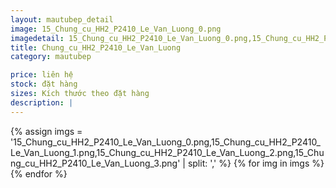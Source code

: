 ```yaml
---
layout: mautubep_detail
image: 15_Chung_cu_HH2_P2410_Le_Van_Luong_0.png
imagedetail: 15_Chung_cu_HH2_P2410_Le_Van_Luong_0.png,15_Chung_cu_HH2_P2410_Le_Van_Luong_1.png,15_Chung_cu_HH2_P2410_Le_Van_Luong_2.png,15_Chung_cu_HH2_P2410_Le_Van_Luong_3.png
title: Chung_cu_HH2_P2410_Le_Van_Luong
category: mautubep

price: liên hệ
stock: đặt hàng
sizes: Kích thước theo đặt hàng
description: |
---
```

<section class="no-padding" id="two">
	<div class="container-fluid">
	<div class="row-no-gutters">
	{% assign imgs = '15_Chung_cu_HH2_P2410_Le_Van_Luong_0.png,15_Chung_cu_HH2_P2410_Le_Van_Luong_1.png,15_Chung_cu_HH2_P2410_Le_Van_Luong_2.png,15_Chung_cu_HH2_P2410_Le_Van_Luong_3.png' | split: ',' %}
	{% for img in imgs %}
	   <div class="col-lg-6 col-sm-6 col-md-6"> 
			<a href="#" class="portfolio-box">
			<img src="{{site.baseurl}}/assets/images/tubep/{{img}}" class="image main" alt="">
			</a>
		</div>
	{% endfor %}			
	</div>
	</div>
</section>
